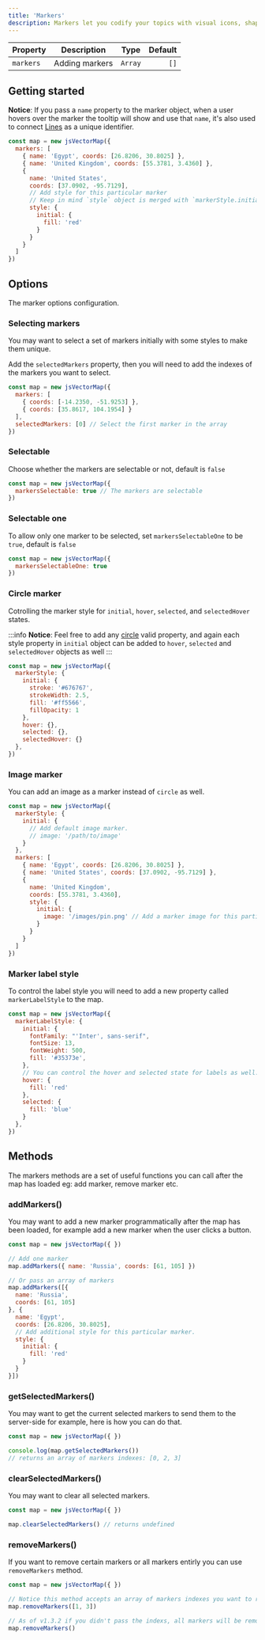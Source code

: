 ```yaml
---
title: 'Markers'
description: Markers let you codify your topics with visual icons, shapes, or textual tags.
---
```


| Property      | Description    | Type          | Default       |
| :------------ | :-----------:  | :-----------: | ------------: |
| `markers`     | Adding markers | `Array`       | `[]`          |

## Getting started
<!-- Register markers specifications, to get started with markers do the example below. -->

**Notice**: If you pass a `name` property to the marker object, when a user hovers over the marker the tooltip will show and use that `name`, it's also used to connect [Lines](lines) as a unique identifier.

```js
const map = new jsVectorMap({ 
  markers: [
    { name: 'Egypt', coords: [26.8206, 30.8025] },
    { name: 'United Kingdom', coords: [55.3781, 3.4360] },
    {
      name: 'United States',
      coords: [37.0902, -95.7129],
      // Add style for this particular marker
      // Keep in mind `style` object is merged with `markerStyle.initial`
      style: {
        initial: {
          fill: 'red'
        }
      }
    }
  ]
})
```

<vector-map id="markersIntro" />

## Options

The marker options configuration.

### Selecting markers
You may want to select a set of markers initially with some styles to make them unique.

Add the `selectedMarkers` property, then you will need to add the indexes of the markers you want to select.

```js
const map = new jsVectorMap({ 
  markers: [
    { coords: [-14.2350, -51.9253] },
    { coords: [35.8617, 104.1954] }
  ],
  selectedMarkers: [0] // Select the first marker in the array
})
```

### Selectable
Choose whether the markers are selectable or not, default is `false`

```js
const map = new jsVectorMap({ 
  markersSelectable: true // The markers are selectable
})
```

### Selectable one
To allow only one marker to be selected, set `markersSelectableOne` to be `true`, default is `false`

```js
const map = new jsVectorMap({ 
  markersSelectableOne: true
})
```

### Circle marker
Cotrolling the marker style for `initial`, `hover`, `selected`, and `selectedHover` states.

:::info
**Notice**: Feel free to add any [circle](https://developer.mozilla.org/en-US/docs/Web/SVG/Element/circle) valid property, and again each style property in `initial` object can be added to `hover`, `selected` and `selectedHover` objects as well
:::

```js
const map = new jsVectorMap({ 
  markerStyle: {
    initial: {
      stroke: '#676767',
      strokeWidth: 2.5,
      fill: '#ff5566',
      fillOpacity: 1
    },
    hover: {},
    selected: {},
    selectedHover: {}
  },
})
```

### Image marker
You can add an image as a marker instead of `circle` as well.

```js
const map = new jsVectorMap({
  markerStyle: {
    initial: {
      // Add default image marker.
      // image: '/path/to/image'
    }
  },
  markers: [
    { name: 'Egypt', coords: [26.8206, 30.8025] },
    { name: 'United States', coords: [37.0902, -95.7129] },
    {
      name: 'United Kingdom',
      coords: [55.3781, 3.4360],
      style: {
        initial: {
          image: '/images/pin.png' // Add a marker image for this particular marker.
        }
      }
    }
  ]
})
```

<vector-map id="markersImageMarker" />

### Marker label style
To control the label style you will need to add a new property called `markerLabelStyle` to the map.

```js
const map = new jsVectorMap({ 
  markerLabelStyle: {
    initial: {
      fontFamily: "'Inter', sans-serif",
      fontSize: 13,
      fontWeight: 500,
      fill: '#35373e',
    },
    // You can control the hover and selected state for labels as well.
    hover: {
      fill: 'red'
    },
    selected: {
      fill: 'blue'
    }
  },
})
```

## Methods

The markers methods are a set of useful functions you can call after the map has loaded eg: add marker, remove marker etc.

### addMarkers()
You may want to add a new marker programmatically after the map has been loaded, for example add a new marker when the user clicks a button.

```js
const map = new jsVectorMap({ })

// Add one marker
map.addMarkers({ name: 'Russia', coords: [61, 105] })

// Or pass an array of markers
map.addMarkers([{
  name: 'Russia',
  coords: [61, 105]
}, {
  name: 'Egypt',
  coords: [26.8206, 30.8025],
  // Add additional style for this particular marker.
  style: {
    initial: {
      fill: 'red' 
    }
  }
}])
```

### getSelectedMarkers()
You may want to get the current selected markers to send them to the server-side for example, here is how you can do that.

```js
const map = new jsVectorMap({ })

console.log(map.getSelectedMarkers())
// returns an array of markers indexes: [0, 2, 3]
```

### clearSelectedMarkers()
You may want to clear all selected markers.

```js
const map = new jsVectorMap({ })

map.clearSelectedMarkers() // returns undefined
```

### removeMarkers()
If you want to remove certain markers or all markers entirly you can use `removeMarkers` method.

```js
const map = new jsVectorMap({ })

// Notice this method accepts an array of markers indexes you want to remove
map.removeMarkers([1, 3])

// As of v1.3.2 if you didn't pass the indexs, all markers will be removed
map.removeMarkers()
```